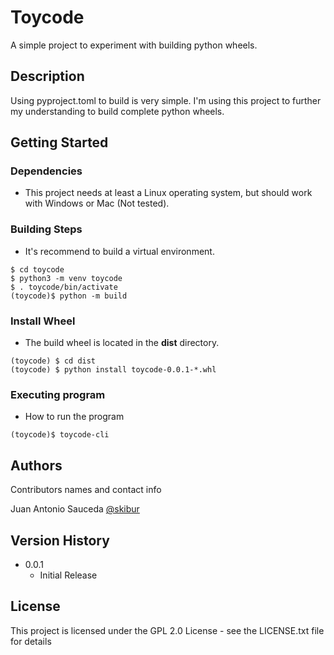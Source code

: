 # Toycode

A simple project to experiment with building python wheels.

## Description

Using pyproject.toml to build is very simple. I'm using this project to further my understanding to build complete python wheels.

## Getting Started

### Dependencies

* This project needs at least a Linux operating system, but should work with Windows or Mac (Not tested).

### Building Steps

* It's recommend to build a virtual environment.
```
$ cd toycode
$ python3 -m venv toycode
$ . toycode/bin/activate
(toycode)$ python -m build
```

### Install Wheel

* The build wheel is located in the **dist** directory.
```
(toycode) $ cd dist
(toycode) $ python install toycode-0.0.1-*.whl
```

### Executing program

* How to run the program
```
(toycode)$ toycode-cli
```

## Authors

Contributors names and contact info

Juan Antonio Sauceda [@skibur](https://x.com/skibur)

## Version History

* 0.0.1
    * Initial Release

## License

This project is licensed under the GPL 2.0 License - see the LICENSE.txt file for details
